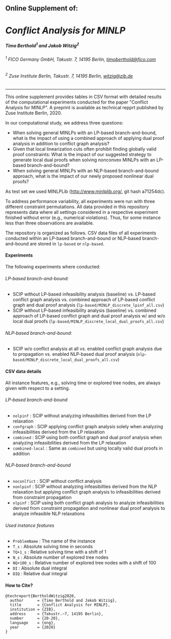 ## Online Supplement of:

# *Conflict Analysis for MINLP*

##### Timo Berthold<sup>1</sup> and Jakob Witzig<sup>2</sup>

###### <sup>1</sup> FICO Germany GmbH, Takustr. 7, 14195 Berlin, <timoberthold@fico.com>

###### <sup>2</sup> Zuse Institute Berlin, Takustr. 7, 14195 Berlin, <witzig@zib.de>
___

This online supplement provides tables in CSV format with detailed results of the computational experiments conducted for the paper "Conflict Analysis for MINLP".
A preprint is available as technical repprt published by Zuse Institute Berlin, 2020.

In our computational study, we address three questions:
* When solving general MINLPs with an LP-based branch-and-bound, what is the impact of using a combined approach of applying dual proof analysis in addition to conflict graph analysis?
* Given that local linearization cuts often prohibit finding globally valid proof constraints: What is the impact of our suggested strategy to generate local dual proofs when solving nonconvex MINLPs with an LP-based branch-and-bound?
* When solving general MINLPs with an NLP-based branch-and-bound approach, what is the impact of our newly proposed nonlinear dual proofs?

As test set we used MINLPLib (http://www.minlplib.org/, git hash a71254dc).

To address performance variability, all experiments were run with three different constraint permutations. All data provided in this repository represents data where all settings considered in a respective experiment finished without error (e.g., numerical violations). Thus, for some instance less than three observations are available.

The repository is organized as follows. CSV data files of all experiments conducted within an LP-based branch-and-bound or NLP-based branch-and-bound are stored in `lp-based` or `nlp-based`.

#### Experiments

The following experiments where conducted:
###### LP-based branch-and-bound:
* SCIP without LP-based infeasibility analysis (baseline) vs. LP-based conflict graph analysis vs. combined approach of LP-based conflict graph and dual proof analysis (`lp-based/MINLP_discrete_lpinf_all.csv`)
* SCIP without LP-based infeasibility analysis (baseline) vs. combined approach of LP-based conflict graph and dual proof analysis w/ and w/o local dual proofs (`lp-based/MINLP_discrete_local_dual_proofs_all.csv`)

###### NLP-based branch-and-bound:
* SCIP w/o conflict analysis at all vs. enabled conflict graph analysis due to propagation vs. enabled NLP-based dual proof analysis (`nlp-based/MINLP_discrete_local_dual_proofs_all.csv`)

#### CSV data details

All instance features, e.g., solving time or explored tree nodes, are always given with respect to a setting.

###### LP-based branch-and-bound

* `nolpinf` : SCIP without analyzing infeasibilties derived from the LP relaxation
* `confgraph` : SCIP applying conflict graph analysis solely when analyzing infeasibilities derived from the LP relaxation
* `combined` : SCIP using both conflict graph and dual proof analysis when analyzing infeasibilities derived from the LP relaxation
* `combined-local` : Same as `combined` but using locally valid dual proofs in addition

###### NLP-based branch-and-bound

* `noconlfict` : SCIP without conflict analysis
* `nonlpinf` : SCIP without analyzing infeasibilties derived from the NLP relaxation but applying conflict graph analysis to infeasibilities derived from constraint propagation
* `nlpinf` : SCIP using both conflict graph analysis to analyze infeasibilities derived from constraint propagation and nonlinear dual proof analysis to analyze infeasible NLP relaxations

###### Used instance features

* `ProblemName` : The name of the instance
* `T_s` : Absolute solving time in seconds
* `TQ+1_s` : Relative solving time with a shift of 1
* `N_s` : Absolute number of explored tree nodes
* `NQ+100_s` : Relative number of explored tree nodes with a shift of 100
* `DI` : Absolute dual integral
* `DIQ` : Relative dual integral

#### How to Cite?

```
@techreport{BertholdWitzig2020,
  author      = {Timo Berthold and Jakob Witzig},
  title       = {Conflict Analysis for MINLP},
  institution = {ZIB},
  address     = {Takustr.~7, 14195 Berlin},
  number      = {20-20},
  language    = {eng},
  year        = {2020}
}
```